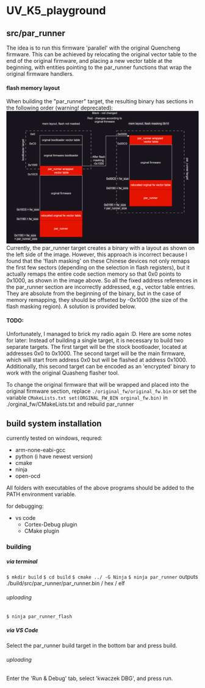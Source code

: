# UV_K5_playground
## src/par_runner
The idea is to run this firmware 'parallel' with the original Quencheng firmware. This can be achieved by relocating the original vector table to the end of the original firmware, and placing a new vector table at the beginning, with entities pointing to the par_runner functions that wrap the original firmware handlers.
#### flash memory layout
When building the "par_runner" target, the resulting binary has sections in the following order (warning! deprecated):
![memory layout](./docs/memory-map.png)
Currently, the par_runner target creates a binary with a layout as shown on the left side of the image. However, this approach is incorrect because I found that the 'flash masking' on these Chinese devices not only remaps the first few sectors (depending on the selection in flash registers), but it actually remaps the entire code section memory so that 0x0 points to 0x1000, as shown in the image above. So all the fixed address references in the par_runner section are incorrectly addressed, e.g., vector table entries. They are absolute from the beginning of the binary, but in the case of memory remapping, they should be offseted by -0x1000 (the size of the flash masking region). A solution is provided below.

#### TODO:
Unfortunately, I managed to brick my radio again :D. Here are some notes for later:
Instead of building a single target, it is necessary to build two separate targets. The first target will be the stock bootloader, located at addresses 0x0 to 0x1000. The second target will be the main firmware, which will start from address 0x0 but will be flashed at address 0x1000. Additionally, this second target can be encoded as an 'encrypted' binary to work with the original Quasheng flasher tool.

To change the original firmware that will be wrapped and placed into the original firmware section, replace `./original_fw/original_fw.bin` or set the variable 
```CMakeLists.txt set(ORGINAL_FW_BIN orginal_fw.bin)```
in ./orginal_fw/CMakeLists.txt
and rebuild par_runner

## build system installation
currently tested on windows, requred:
* arm-none-eabi-gcc
* python (i have newest version)
* cmake
* ninja
* open-ocd

All folders with executables of the above programs should be added to the PATH environment variable.

for debugging:
* vs code
  * Cortex-Debug plugin
  * CMake plugin

### building
##### via terminal
```$ mkdir build```
```$ cd build```
```$ cmake ../ -G Ninja```
```$ ninja par_runner```
outputs ./build/src/par_runner/par_runner.bin / hex / elf
###### uploading
```$ ninja par_runner_flash```

##### via VS Code
Select the par_runner build target in the bottom bar and press build.
###### uploading
Enter the 'Run & Debug' tab, select 'kwaczek DBG', and press run.
